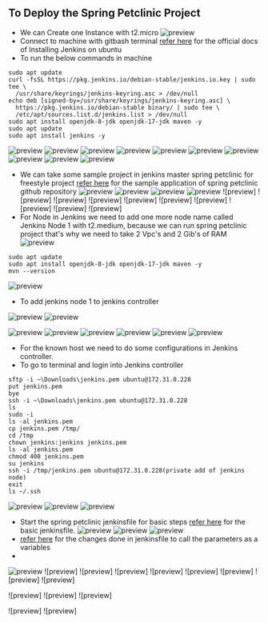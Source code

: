 To Deploy the Spring Petclinic Project
-----------------------------
* We can Create one Instance with t2.micro 
![preview](Images/jenkins1.png)
* Connect to machine with gitbash terminal
[refer here](https://www.jenkins.io/doc/book/installing/linux/#long-term-support-release) for the official docs of Installing Jenkins on ubuntu
* To run the below commands in machine
```
sudo apt update
curl -fsSL https://pkg.jenkins.io/debian-stable/jenkins.io.key | sudo tee \
  /usr/share/keyrings/jenkins-keyring.asc > /dev/null
echo deb [signed-by=/usr/share/keyrings/jenkins-keyring.asc] \
  https://pkg.jenkins.io/debian-stable binary/ | sudo tee \
  /etc/apt/sources.list.d/jenkins.list > /dev/null
sudo apt install openjdk-8-jdk openjdk-17-jdk maven -y
sudo apt update
sudo apt install jenkins -y  
```
![preview](Images/jenkins2.png)
![preview](Images/jenkins3.png)
![preview](Images/jenkins4.png)
![preview](Images/jenkins5.png)
![preview](Images/jenkins6.png)
![preview](Images/jenkins7.png)
![preview](Images/jenkins8.png)
![preview](Images/jenkins9.png)
![preview](Images/jenkins10.png)
![preview](Images/jenkins11.png)
* We can take some sample project in jenkins master spring petclinic for freestyle project
[refer here](https://github.com/qtrajkumarmarch23/spring-petclinic) for the sample application of spring petclinic github repository
![preview](Images/jenkins13.png)
![preview](Images/jenkins14.png)
![preview](Images/jenkins15.png)
![preview](Images/jenkins16.png)
![preview]
![preview]
![preview]
![preview]
![preview]
![preview]
![preview]
![preview]
![preview]
![preview]
* For Node in Jenkins we need to add one more node name called Jenkins Node 1 with t2.medium, because we can run spring petclinic project that's why we need to take 2 Vpc's and 2 Gib's of RAM
![preview](Images/jenkins17.png)
```
sudo apt update
sudo apt install openjdk-8-jdk openjdk-17-jdk maven -y
mvn --version
```
![preview](Images/jenkins18.png)
* To add jenkins node 1 to jenkins controller

![preview](Images/jenkins19.png)
![preview](Images/jenkins20.png)

![preview](Images/jenkins21.png)
![preview](Images/jenkins22.png)
![preview](Images/jenkins25.png)
![preview](Images/jenkins23.png)
![preview](Images/jenkins24.png)
![preview](Images/jenkins26.png)
* For the known host we need to do some configurations in Jenkins controller.
* To go to terminal and login into Jenkins controller
```
sftp -i ~\Downloads\jenkins.pem ubuntu@172.31.0.228
put jenkins.pem
bye
ssh -i ~\Downloads\jenkins.pem ubuntu@172.31.0.228
ls
sudo -i
ls -al jenkins.pem
cp jenkins.pem /tmp/
cd /tmp
chown jenkins:jenkins jenkins.pem
ls -al jenkins.pem
chmod 400 jenkins.pem
su jenkins
ssh -i /tmp/jenkins.pem ubuntu@172.31.0.228(private add of jenkins node)
exit
ls ~/.ssh
```
![preview](Images/jenkins27.png)
![preview](Images/jenkins28.png)
![preview](Images/jenkins29.png)
* Start the spring petclinic jenkinsfile for basic steps
[refer here](https://github.com/qtrajkumarmarch23/spring-petclinic/commit/759cd49a1134904840abae22bffd40c425f154ef) for the basic jenkinsfile.
![preview](Images/jenkins30.png)
![preview](Images/jenkins31.png)
![preview](Images/jenkins32.png)
* [refer here](https://github.com/qtrajkumarmarch23/spring-petclinic/commit/c8b92925fa78966ea6e4a74f3ac259c641d078ef) for the changes done in jenkinsfile to call the parameters as a variables
* 

![preview](Images/jenkins3.png)
![preview]
![preview]
![preview]
![preview]
![preview]
![preview]
![preview]
![preview]

![preview]
![preview]
![preview]

![preview]
![preview]